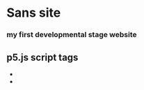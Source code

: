 # Sans site
### my first developmental stage website

## p5.js script tags
- <script src="https://cdn.jsdelivr.net/npm/p5@1.2.0/lib/p5.js"></script>
- <script src="https://cdnjs.cloudflare.com/ajax/libs/p5.js/1.2.0/addons/p5.sound.js" integrity="sha512-KxzVm+IqxNNq0+SzT/zzd5PHxY4LPrN+v5gZJ6+JKqjeU3Cr4y/djAg5eNlKDWurn1SeKZpql/yeOMWblMSzOg==" crossorigin="anonymous"></script>
